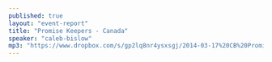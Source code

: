 ```yaml
---
published: true
layout: "event-report"
title: "Promise Keepers - Canada"
speaker: "caleb-bislow"
mp3: "https://www.dropbox.com/s/gp2lq8nr4ysxsgj/2014-03-17%20CB%20Promise%20Keepers%20Canada.mp3"
---
```



